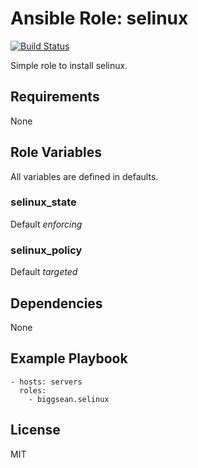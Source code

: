 Ansible Role:  selinux
=========
[![Build Status](https://travis-ci.org/biggsean/ansible-role-selinux.svg?branch=master)](https://travis-ci.org/biggsean/ansible-role-selinux)

Simple role to install selinux.

Requirements
------------

None

Role Variables
--------------

All variables are defined in defaults.
### selinux_state
Default *enforcing*
### selinux_policy
Default *targeted*

Dependencies
------------

None

Example Playbook
----------------

```
- hosts: servers
  roles:
    - biggsean.selinux
```

License
-------

MIT

